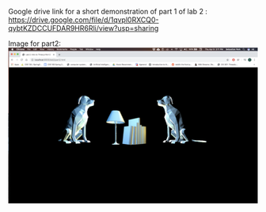 Google drive link for a short demonstration of part 1 of lab 2 : https://drive.google.com/file/d/1qvpl0RXCQ0-qybtKZDCCUFDAR9HR6Rli/view?usp=sharing

Image for part2:
![](lab2/images/part2_dog_lamps_books.png)